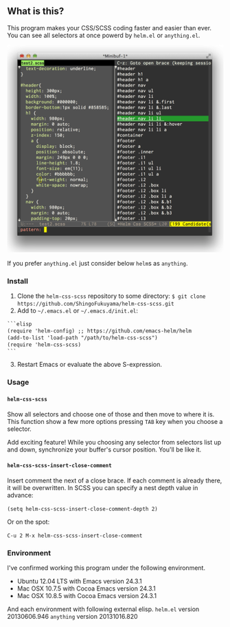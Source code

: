 ## What is this?

This program makes your CSS/SCSS coding faster and easier than ever. You can see all selectors at once powerd by `helm.el` or `anything.el`. 

![helm-css-scss](https://github.com/ShingoFukuyama/helm-css-scss/raw/master/image/helm-css-scss.png)

If you prefer `anything.el` just consider below `helm`s as `anything`.

### Install

  1. Clone the `helm-css-scss` repository to some directory:
    ```
    $ git clone https://github.com/ShingoFukuyama/helm-css-scss.git
    ```
  2. Add to `~/.emacs.el` or `~/.emacs.d/init.el`:

    ```elisp
    (require 'helm-config) ;; https://github.com/emacs-helm/helm
    (add-to-list 'load-path "/path/to/helm-css-scss")
    (require 'helm-css-scss)
    ```
  3. Restart Emacs or evaluate the above S-expression.

### Usage

#### `helm-css-scss`

Show all selectors and choose one of those and then move to where it is. This function show a few more options pressing `TAB` key when you choose a selector. 

Add exciting feature! While you choosing any selector from selectors list up and down, synchronize your buffer's cursor position. You'll be like it.


#### `helm-css-scss-insert-close-comment`

Insert comment the next of a close brace. If each comment is already there, it will be overwritten. 
In SCSS you can specify a nest depth value in advance: 

`(setq helm-css-scss-insert-close-comment-depth 2)` 

Or on the spot:

`C-u 2 M-x helm-css-scss-insert-close-comment` 

### Environment

I've confirmed working this program under the following environment.

* Ubuntu 12.04 LTS  with Emacs version 24.3.1
* Mac OSX 10.7.5 with Cocoa Emacs version 24.3.1
* Mac OSX 10.8.5 with Cocoa Emacs version 24.3.1

And each environment with following external elisp. 
    `helm.el`  version 20130606.946 
    `anything` version 20131016.820
